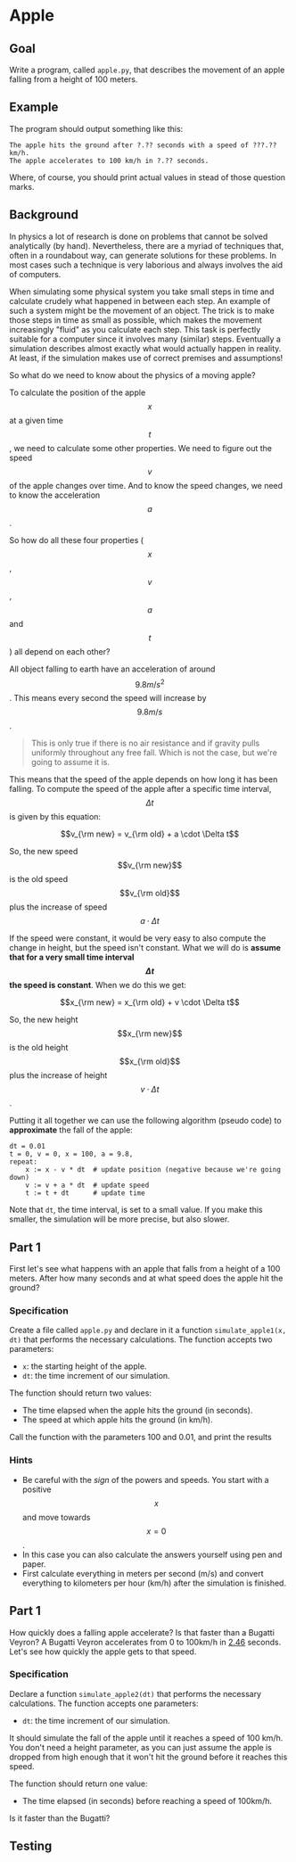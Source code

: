 # Apple

## Goal
Write a program, called `apple.py`, that describes the movement of an apple falling from a height of 100 meters.

## Example
The program should output something like this:

    The apple hits the ground after ?.?? seconds with a speed of ???.?? km/h.
    The apple accelerates to 100 km/h in ?.?? seconds.

Where, of course, you should print actual values in stead of those question marks.

## Background

In physics a lot of research is done on problems that cannot be solved analytically (by hand). Nevertheless, there are a myriad of techniques that, often in a roundabout way, can generate solutions for these problems. In most cases such a technique is very laborious and always involves the aid of computers.

When simulating some physical system you take small steps in time and calculate crudely what happened in between each step. An example of such a system might be the movement of an object. The trick is to make those steps in time as small as possible, which makes the movement increasingly "fluid" as you calculate each step. This task is perfectly suitable for a computer since it involves many (similar) steps. Eventually a simulation describes almost exactly what would actually happen in reality. At least, if the simulation makes use of correct premises and assumptions!

So what do we need to know about the physics of a moving apple?

To calculate the position of the apple $$x$$ at a given time $$t$$, we need to calculate some other properties. We need to figure out the speed $$v$$ of the apple changes over time. And to know the speed changes, we need to know the acceleration $$a$$.

So how do all these four properties ($$x$$, $$v$$, $$a$$ and $$t$$) all depend on each other?

All object falling to earth have an acceleration of around $$9.8 m/s^2$$. This means every second the speed will increase by $$9.8 m/s$$.

> This is only true if there is no air resistance and if gravity pulls uniformly throughout any free fall. Which is not the case, but we're going to assume it is.

This means that the speed of the apple depends on how long it has been falling. To compute the speed of the apple after a specific time interval, $$\Delta t$$ is given by this equation:

$$v_{\rm new} = v_{\rm old} + a \cdot \Delta t$$

So, the new speed $$v_{\rm new}$$ is the old speed $$v_{\rm old}$$ plus the increase of speed $$a \cdot \Delta t$$

If the speed were constant, it would be very easy to also compute the change in height, but the speed isn't constant. What we will do is **assume that for a very small time interval $$\Delta t$$ the speed is constant**. When we do this we get:

$$x_{\rm new} = x_{\rm old} + v \cdot \Delta t$$

So, the new height $$x_{\rm new}$$ is the old height $$x_{\rm old}$$ plus the increase of height $$v \cdot \Delta t$$.

Putting it all together we can use the following algorithm (pseudo code) to **approximate** the fall of the apple:

    dt = 0.01
    t = 0, v = 0, x = 100, a = 9.8,
    repeat:
        x := x - v * dt  # update position (negative because we're going down)
        v := v + a * dt  # update speed
        t := t + dt      # update time

Note that `dt`, the time interval, is set to a small value. If you make this smaller, the simulation will be more precise, but also slower.

## Part 1

First let's see what happens with an apple that falls from a height of a 100 meters. After how many seconds and at what speed does the apple hit the ground?

### Specification

Create a file called `apple.py` and declare in it a function `simulate_apple1(x, dt)` that performs the necessary calculations. The function accepts two parameters:

- `x`: the starting height of the apple.
- `dt`: the time increment of our simulation.

The function should return two values:

- The time elapsed when the apple hits the ground (in seconds).
- The speed at which apple hits the ground (in km/h).

Call the function with the parameters 100 and 0.01, and print the results

### Hints

* Be careful with the *sign* of the powers and speeds. You start with a positive $$x$$ and move towards $$x=0$$.
* In this case you can also calculate the answers yourself using pen and paper.
* First calculate everything in meters per second (m/s) and convert everything to kilometers per hour (km/h) after the simulation is finished.

## Part 1

How quickly does a falling apple accelerate? Is that faster than a Bugatti Veyron?
A Bugatti Veyron accelerates from 0 to 100km/h in [2.46](https://en.wikipedia.org/wiki/Bugatti_Veyron#Specifications_(all_variants)) seconds. Let's see how quickly the apple gets to that speed.

### Specification

Declare a function `simulate_apple2(dt)` that performs the necessary calculations. The function accepts one parameters:

- `dt`: the time increment of our simulation.

It should simulate the fall of the apple until it reaches a speed of 100 km/h. You don't need a height parameter, as you can just assume the apple is dropped from high enough that it won't hit the ground before it reaches this speed.

The function should return one value:

- The time elapsed (in seconds) before reaching a speed of 100km/h.

Is it faster than the Bugatti?

## Testing



<!-- checkpy apple -->

